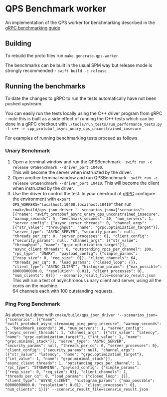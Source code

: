 #  QPS Benchmark worker

An implementation of the QPS worker for benchmarking described in the  
[gRPC benchmarking guide](https://grpc.io/docs/guides/benchmarking/)

## Building
To rebuild the proto files run `make generate-qps-worker`.

The benchmarks can be built in the usual SPM way but release mode is strongly recommended - `swift build -c release`

## Running the benchmarks

To date the changes to gRPC to run the tests automatically have not been pushed upstream.

You can easily run the tests locally using the C++ driver program from gRPC - note this is built as a side effect 
of running the C++ tests which can be done in a gRPC checkout with 
`./tools/run_tests/run_performance_tests.py -l c++ -r cpp_protobuf_async_unary_qps_unconstrained_insecure`

For examples of running benchmarking tests proceed as follows

### Unary Benchmark
1. Open a terminal window and run the QPSBenchmark - `swift run -c release QPSBenchmark --driver_port 10400`.  
This will become the server when instructed by the driver.
2. Open another terminal window and run QPSBenchmark - `swift run -c release QPSBenchmark --driver_port 10410`.
This will become the client when instructed by the driver.
3. Use the driver to control the test.  In your checkout of [gRPC](https://github.com/grpc/grpc) 
configure the environment with `export QPS_WORKERS="localhost:10400,localhost:10410"` then run
`cmake/build/qps_json_driver '--scenarios_json={"scenarios": [{"name": "swift_protobuf_async_unary_qps_unconstrained_insecure", "warmup_seconds": 5, "benchmark_seconds": 30, "num_servers": 1, "server_config": {"async_server_threads": 0, "channel_args": [{"str_value": "throughput", "name": "grpc.optimization_target"}], "server_type": "ASYNC_SERVER", "security_params": null, "threads_per_cq": 0, "server_processes": 0}, "client_config": {"security_params": null, "channel_args": [{"str_value": "throughput", "name": "grpc.optimization_target"}], "async_client_threads": 0, "outstanding_rpcs_per_channel": 100, "rpc_type": "UNARY", "payload_config": {"simple_params": {"resp_size": 0, "req_size": 0}}, "client_channels": 64, "threads_per_cq": 0, "load_params": {"closed_loop": {}}, "client_type": "ASYNC_CLIENT", "histogram_params": {"max_possible": 60000000000.0, "resolution": 0.01}, "client_processes": 0}, "num_clients": 0}]}' --scenario_result_file=scenario_result.json`
This will run a test of asynchronous unary client and server, using all the cores on the machine.  
64 channels each with 100 outstanding requests.

### Ping Pong Benchmark

As above but drive with `cmake/build/qps_json_driver '--scenarios_json={"scenarios": [{"name": "swift_protobuf_async_streaming_ping_pong_insecure", "warmup_seconds": 5, "benchmark_seconds": 30, "num_servers": 1, "server_config": {"async_server_threads": 1, "channel_args": [{"str_value": "latency", "name": "grpc.optimization_target"}, {"int_value": 1, "name": "grpc.minimal_stack"}], "server_type": "ASYNC_SERVER", "security_params": null, "threads_per_cq": 0, "server_processes": 0}, "client_config": {"security_params": null, "channel_args": [{"str_value": "latency", "name": "grpc.optimization_target"}, {"int_value": 1, "name": "grpc.minimal_stack"}], "async_client_threads": 1, "outstanding_rpcs_per_channel": 1, "rpc_type": "STREAMING", "payload_config": {"simple_params": {"resp_size": 0, "req_size": 0}}, "client_channels": 1, "threads_per_cq": 0, "load_params": {"closed_loop": {}}, "client_type": "ASYNC_CLIENT", "histogram_params": {"max_possible": 60000000000.0, "resolution": 0.01}, "client_processes": 0}, "num_clients": 1}]}' --scenario_result_file=scenario_result.json`
